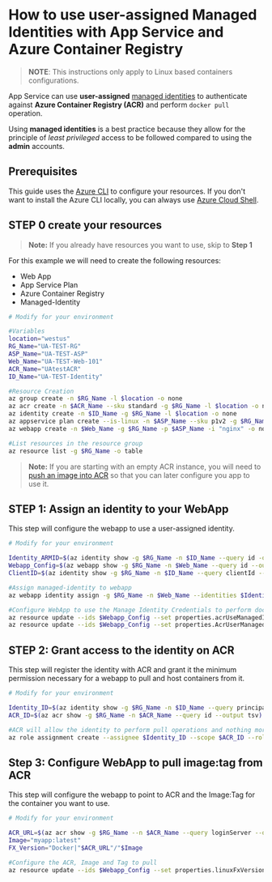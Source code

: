 # How to use user-assigned Managed Identities with App Service and Azure Container Registry

>**NOTE**: This instructions only apply to Linux based containers configurations.

App Service can use **user-assigned** [managed identities](https://docs.microsoft.com/azure/active-directory/managed-identities-azure-resources/overview) to authenticate against **Azure Container Registry (ACR)** and perform `docker pull` operation.

Using **managed identities** is a best practice because they allow for the principle of *least privileged* access to be followed compared to using the **admin** accounts.

## Prerequisites

This guide uses the [Azure CLI](https://docs.microsoft.com/cli/azure/install-azure-cli?view=azure-cli-latest) to configure your resources. If you don't want to install the Azure CLI locally, you can always use [Azure Cloud Shell](https://docs.microsoft.com/azure/cloud-shell/quickstart).

## STEP 0 create your resources

> **Note:** If you already have resources you want to use, skip to **Step 1**

For this example we will need to create the following resources:
  
- Web App
- App Service Plan
- Azure Container Registry
- Managed-Identity

``` bash
# Modify for your environment

#Variables
location="westus"
RG_Name="UA-TEST-RG"
ASP_Name="UA-TEST-ASP"
Web_Name="UA-TEST-Web-101"
ACR_Name="UAtestACR"
ID_Name="UA-TEST-Identity"

#Resource Creation
az group create -n $RG_Name -l $location -o none
az acr create -n $ACR_Name --sku standard -g $RG_Name -l $location -o none
az identity create -n $ID_Name -g $RG_Name -l $location -o none
az appservice plan create --is-linux -n $ASP_Name --sku p1v2 -g $RG_Name -l $location -o none
az webapp create -n $Web_Name -g $RG_Name -p $ASP_Name -i "nginx" -o none

#List resources in the resource group
az resource list -g $RG_Name -o table
```

>**Note:** If you are starting with an empty ACR instance, you will need to [push an image into ACR](https://docs.microsoft.com/azure/container-registry/container-registry-get-started-docker-cli) so that you can later configure you app to use it.

## STEP 1: Assign an identity to your WebApp

This step will configure the webapp to use a user-assigned identity.

```bash
# Modify for your environment

Identity_ARMID=$(az identity show -g $RG_Name -n $ID_Name --query id -o tsv)
Webapp_Config=$(az webapp show -g $RG_Name -n $Web_Name --query id --output tsv)"/config/web"
ClientID=$(az identity show -g $RG_Name -n $ID_Name --query clientId --output tsv)

#Assign managed-identity to webapp
az webapp identity assign -g $RG_Name -n $Web_Name --identities $Identity_ARMID -o none

#Configure WebApp to use the Manage Identity Credentials to perform docker pull operations
az resource update --ids $Webapp_Config --set properties.acrUseManagedIdentityCreds=True -o none
az resource update --ids $Webapp_Config --set properties.AcrUserManagedIdentityID=$ClientID -o none

```

## STEP 2: Grant access to the identity on ACR

This step will register the identity with ACR and grant it the minimum permission necessary for a webapp to pull and host containers from it.

``` bash
# Modify for your environment

Identity_ID=$(az identity show -g $RG_Name -n $ID_Name --query principalId --output tsv)
ACR_ID=$(az acr show -g $RG_Name -n $ACR_Name --query id --output tsv)

#ACR will allow the identity to perform pull operations and nothing more
az role assignment create --assignee $Identity_ID --scope $ACR_ID --role acrpull -o none

```

## Step 3: Configure WebApp to pull image:tag from ACR

This step will configure the webapp to point to ACR and the Image:Tag for the container you want to use.

```bash
# Modify for your environment

ACR_URL=$(az acr show -g $RG_Name --n $ACR_Name --query loginServer --output tsv)
Image="myapp:latest"
FX_Version="Docker|"$ACR_URL"/"$Image

#Configure the ACR, Image and Tag to pull
az resource update --ids $Webapp_Config --set properties.linuxFxVersion=$FX_Version -o none --force-string

```
